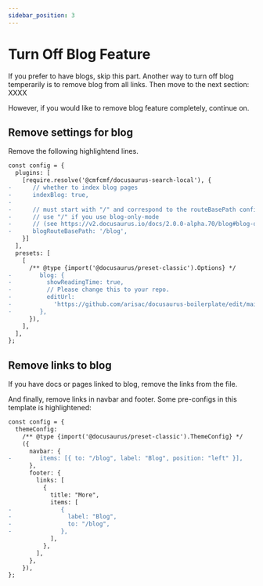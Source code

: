 ```yaml
---
sidebar_position: 3
---
```


# Turn Off Blog Feature

If you prefer to have blogs, skip this part. Another way to turn off blog temperarily is to remove blog from all links. Then move to the next section: XXXX

However, if you would like to remove blog feature completely, continue on.

## Remove settings for blog

Remove the following highlightend lines.

```diff {4-10,16-21} title="docusaurus.config.js"
const config = {
  plugins: [
    [require.resolve('@cmfcmf/docusaurus-search-local'), {
-      // whether to index blog pages
-      indexBlog: true,
-
-      // must start with "/" and correspond to the routeBasePath configured for the blog plugin
-      // use "/" if you use blog-only-mode
-      // (see https://v2.docusaurus.io/docs/2.0.0-alpha.70/blog#blog-only-mode)
-      blogRouteBasePath: '/blog',
    }]
  ],
  presets: [
    [
      /** @type {import('@docusaurus/preset-classic').Options} */
-        blog: {
-          showReadingTime: true,
-          // Please change this to your repo.
-          editUrl:
-            'https://github.com/arisac/docusaurus-boilerplate/edit/main/blog/',
-        },
      }),
    ],
  ],
};
```

## Remove links to blog

If you have docs or pages linked to blog, remove the links from the file.

And finally, remove links in navbar and footer. Some pre-configs in this template is highlightened:

```diff {6,13-16}title="docusaurus.config.js"
const config = {
  themeConfig:
    /** @type {import('@docusaurus/preset-classic').ThemeConfig} */
    ({
      navbar: {
-        items: [{ to: "/blog", label: "Blog", position: "left" }],
      },
      footer: {
        links: [
          {
            title: "More",
            items: [
-              {
-                label: "Blog",
-                to: "/blog",
-              },
            ],
          },
        ],
      },
    }),
};
```

